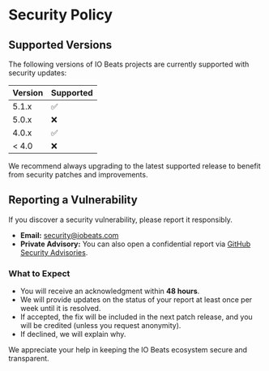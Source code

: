 # Security Policy

## Supported Versions

The following versions of IO Beats projects are currently supported with security updates:

| Version | Supported          |
| ------- | ------------------ |
| 5.1.x   | :white_check_mark: |
| 5.0.x   | :x:                |
| 4.0.x   | :white_check_mark: |
| < 4.0   | :x:                |

We recommend always upgrading to the latest supported release to benefit from security patches and improvements.

## Reporting a Vulnerability

If you discover a security vulnerability, please report it responsibly.

- **Email:** [security@iobeats.com](mailto:security@iobeats.com)  
- **Private Advisory:** You can also open a confidential report via [GitHub Security Advisories](https://docs.github.com/en/code-security/security-advisories/repository-security-advisories/creating-a-security-advisory).

### What to Expect
- You will receive an acknowledgment within **48 hours**.  
- We will provide updates on the status of your report at least once per week until it is resolved.  
- If accepted, the fix will be included in the next patch release, and you will be credited (unless you request anonymity).  
- If declined, we will explain why.  

We appreciate your help in keeping the IO Beats ecosystem secure and transparent.
